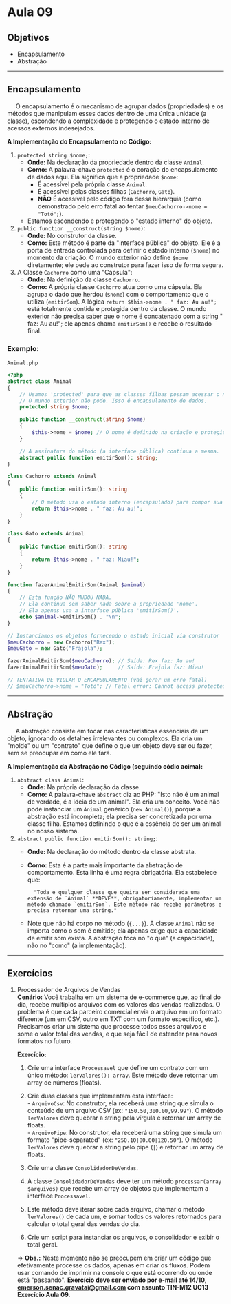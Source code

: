 # Aula 09

## Objetivos
- Encapsulamento
- Abstração

---
## Encapsulamento
&nbsp;&nbsp;&nbsp;&nbsp;&nbsp;O encapsulamento é o mecanismo de agrupar dados (propriedades) e os métodos que manipulam esses dados dentro de uma única unidade (a classe), escondendo a complexidade e protegendo o estado interno de acessos externos indesejados.

**A Implementação do Encapsulamento no Código:**
1) `protected string $nome;`:
    - **Onde:** Na declaração da propriedade dentro da classe `Animal`.
    - **Como:** A palavra-chave `protected` é o coração do encapsulamento de dados aqui. Ela significa que a propriedade `$nome`:
      - É acessível pela própria classe `Animal`.
      - É acessível pelas classes filhas (`Cachorro`, `Gato`).
      - **NÃO** É acessível pelo código fora dessa hierarquia (como demonstrado pelo erro fatal ao tentar `$meuCachorro->nome = "Totó";`).
    - Estamos escondendo e protegendo o "estado interno" do objeto.
2) `public function __construct(string $nome)`:
    - **Onde:** No construtor da classe.
    - **Como:** Este método é parte da "interface pública" do objeto. Ele é a porta de entrada controlada para definir o estado interno (`$nome`) no momento da criação. O mundo exterior não define `$nome` diretamente; ele pede ao construtor para fazer isso de forma segura.
3) A Classe `Cachorro` como uma "Cápsula":
    - **Onde:** Na definição da classe `Cachorro`.
    - **Como:** A própria classe `Cachorro` atua como uma cápsula. Ela agrupa o dado que herdou (`$nome`) com o comportamento que o utiliza (`emitirSom`). A lógica `return $this->nome . " faz: Au au!";` está totalmente contida e protegida dentro da classe. O mundo exterior não precisa saber que o nome é concatenado com a string " faz: Au au!"; ele apenas chama `emitirSom()` e recebe o resultado final.

### Exemplo:
`Animal.php`

```php
<?php
abstract class Animal 
{
    // Usamos 'protected' para que as classes filhas possam acessar o nome.
    // O mundo exterior não pode. Isso é encapsulamento de dados.
    protected string $nome;

    public function __construct(string $nome) 
    {
        $this->nome = $nome; // O nome é definido na criação e protegido.
    }

    // A assinatura do método (a interface pública) continua a mesma.
    abstract public function emitirSom(): string;
}

class Cachorro extends Animal 
{
    public function emitirSom(): string 
    {
        // O método usa o estado interno (encapsulado) para compor sua resposta.
        return $this->nome . " faz: Au au!";
    }
}

class Gato extends Animal 
{
    public function emitirSom(): string 
    {
        return $this->nome . " faz: Miau!";
    }
}

function fazerAnimalEmitirSom(Animal $animal) 
{
    // Esta função NÃO MUDOU NADA.
    // Ela continua sem saber nada sobre a propriedade 'nome'.
    // Ela apenas usa a interface pública 'emitirSom()'.
    echo $animal->emitirSom() . "\n";
}

// Instanciamos os objetos fornecendo o estado inicial via construtor
$meuCachorro = new Cachorro("Rex");
$meuGato = new Gato("Frajola");

fazerAnimalEmitirSom($meuCachorro); // Saída: Rex faz: Au au!
fazerAnimalEmitirSom($meuGato);     // Saída: Frajola faz: Miau!

// TENTATIVA DE VIOLAR O ENCAPSULAMENTO (vai gerar um erro fatal)
// $meuCachorro->nome = "Totó"; // Fatal error: Cannot access protected property Cachorro::$nome
```

---
## Abstração
&nbsp;&nbsp;&nbsp;&nbsp;&nbsp;A abstração consiste em focar nas características essenciais de um objeto, ignorando os detalhes irrelevantes ou complexos. Ela cria um "molde" ou um "contrato" que define o que um objeto deve ser ou fazer, sem se preocupar em como ele fará.

**A Implementação da Abstração no Código (seguindo códio acima):**
1) `abstract class Animal`:
    - **Onde:** Na própria declaração da classe.
    - **Como:** A palavra-chave `abstract` diz ao PHP: "Isto não é um animal de verdade, é a ideia de um animal". Ela cria um conceito. Você não pode instanciar um `Animal` genérico (`new Animal()`), porque a abstração está incompleta; ela precisa ser concretizada por uma classe filha. Estamos definindo o que é a essência de ser um animal no nosso sistema.
2) `abstract public function emitirSom(): string;`:
    - **Onde:** Na declaração do método dentro da classe abstrata.
    - **Como:** Esta é a parte mais importante da abstração de comportamento. Esta linha é uma regra obrigatória. Ela estabelece que:

            "Toda e qualquer classe que queira ser considerada uma extensão de `Animal` **DEVE**, obrigatoriamente, implementar um método chamado `emitirSom`. Este método não recebe parâmetros e precisa retornar uma string."

    - Note que não há corpo no método (`{...}`). A classe `Animal` não se importa como o som é emitido; ela apenas exige que a capacidade de emitir som exista. A abstração foca no "o quê" (a capacidade), não no "como" (a implementação).

---
## Exercícios
1) Processador de Arquivos de Vendas \
  **Cenário:** Você trabalha em um sistema de e-commerce que, ao final do dia, recebe múltiplos arquivos com os valores das vendas realizadas. O problema é que cada parceiro comercial envia o arquivo em um formato diferente (um em CSV, outro em TXT com um formato específico, etc.). Precisamos criar um sistema que processe todos esses arquivos e some o valor total das vendas, e que seja fácil de estender para novos formatos no futuro.

    **Exercício:** 
      1) Crie uma interface `Processavel` que define um contrato com um único método: `lerValores(): array`. Este método deve retornar um array de números (floats).

      2) Crie duas classes que implementam esta interface: \
        - `ArquivoCsv`: No construtor, ela receberá uma string que simula o conteúdo de um arquivo CSV (ex: `"150.50,300.00,99.99"`). O método `lerValores` deve quebrar a string pela vírgula e retornar um array de floats. \
        - `ArquivoPipe`: No construtor, ela receberá uma string que simula um formato "pipe-separated" (ex: `"250.10|80.00|120.50"`). O método `lerValores` deve quebrar a string pelo pipe (`|`) e retornar um array de floats.
      3) Crie uma classe `ConsolidadorDeVendas`.
      4) A classe `ConsolidadorDeVendas` deve ter um método `processar(array $arquivos)` que recebe um array de objetos que implementam a interface `Processavel`.
      5) Este método deve iterar sobre cada arquivo, chamar o método `lerValores()` de cada um, e somar todos os valores retornados para calcular o total geral das vendas do dia.
      6) Crie um script para instanciar os arquivos, o consolidador e exibir o total geral.

      => **Obs.:** Neste momento não se preocupem em criar um código que efetivamente processe os dados, apenas em criar os fluxos. Podem usar comando de imprimir na console o que está ocorrendo ou onde está "passando".
      **Exercício deve ser enviado por e-mail até 14/10, emerson.senac.gravatai@gmail.com com assunto TIN-M12 UC13 Exercício Aula 09.**